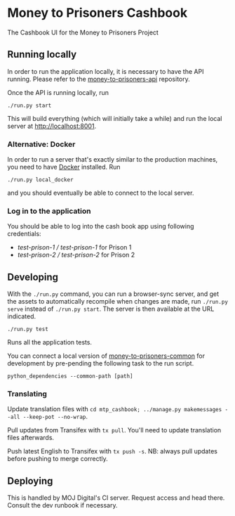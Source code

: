 # Money to Prisoners Cashbook


The Cashbook UI for the Money to Prisoners Project


## Running locally


In order to run the application locally, it is necessary to have the API running.
Please refer to the [money-to-prisoners-api](https://github.com/ministryofjustice/money-to-prisoners-api/) repository.

Once the API is running locally, run

```
./run.py start
```

This will build everything (which will initially take a while) and run
the local server at [http://localhost:8001](http://localhost:8001).

### Alternative: Docker

In order to run a server that's exactly similar to the production machines,
you need to have [Docker](https://www.docker.com/docker-toolbox) installed. Run

```
./run.py local_docker
```

and you should eventually be able to connect to the local server.

### Log in to the application

You should be able to log into the cash book app using following credentials:

- *test-prison-1 / test-prison-1* for Prison 1
- *test-prison-2 / test-prison-2* for Prison 2

## Developing

With the `./run.py` command, you can run a browser-sync server, and get the assets
to automatically recompile when changes are made, run `./run.py serve` instead of
`./run.py start`. The server is then available at the URL indicated.

```
./run.py test
```

Runs all the application tests.

You can connect a local version of [money-to-prisoners-common](https://github.com/ministryofjustice/money-to-prisoners-common/)
for development by pre-pending the following task to the run script.

```
python_dependencies --common-path [path]
```

### Translating

Update translation files with `cd mtp_cashbook; ../manage.py makemessages --all --keep-pot --no-wrap`.

Pull updates from Transifex with `tx pull`. You'll need to update translation files afterwards.

Push latest English to Transifex with `tx push -s`. NB: always pull updates before pushing to merge correctly.

## Deploying

This is handled by MOJ Digital's CI server. Request access and head there. Consult the dev
runbook if necessary.
